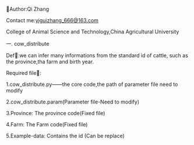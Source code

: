 👩Author:Qi Zhang

Contact me:yiguizhang_666@163.com

College of Animal Science and Technology,China Agricultural University


一. cow_distribute

Def📌:we can infer many informations from the standard id of cattle, such as the province,tha farm and birth year.

Required file📜:

1.cow_distribute.py——the core code,the path of parameter file need to modify

2.cow_distribute.param(Parameter file-Need to modify) 

3.Province: The province code(Fixed file)

4.Farm: The Farm code(Fixed file)

5.Example-data: Contains the id (Can be replace)
